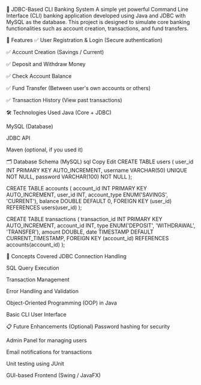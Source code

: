 🏦 JDBC-Based CLI Banking System
A simple yet powerful Command Line Interface (CLI) banking application developed using Java and JDBC with MySQL as the database.
This project is designed to simulate core banking functionalities such as account creation, transactions, and fund transfers.

📌 Features
✅ User Registration & Login (Secure authentication)

✅ Account Creation (Savings / Current)

✅ Deposit and Withdraw Money

✅ Check Account Balance

✅ Fund Transfer (Between user's own accounts or others)

✅ Transaction History (View past transactions)

🛠️ Technologies Used
Java (Core + JDBC)

MySQL (Database)

JDBC API

Maven (optional, if you used it)

🗂️ Database Schema (MySQL)
sql
Copy
Edit
CREATE TABLE users (
  user_id INT PRIMARY KEY AUTO_INCREMENT,
  username VARCHAR(50) UNIQUE NOT NULL,
  password VARCHAR(100) NOT NULL
);

CREATE TABLE accounts (
  account_id INT PRIMARY KEY AUTO_INCREMENT,
  user_id INT,
  account_type ENUM('SAVINGS', 'CURRENT'),
  balance DOUBLE DEFAULT 0,
  FOREIGN KEY (user_id) REFERENCES users(user_id)
);

CREATE TABLE transactions (
  transaction_id INT PRIMARY KEY AUTO_INCREMENT,
  account_id INT,
  type ENUM('DEPOSIT', 'WITHDRAWAL', 'TRANSFER'),
  amount DOUBLE,
  date TIMESTAMP DEFAULT CURRENT_TIMESTAMP,
  FOREIGN KEY (account_id) REFERENCES accounts(account_id)
);



🧠 Concepts Covered
JDBC Connection Handling

SQL Query Execution

Transaction Management

Error Handling and Validation

Object-Oriented Programming (OOP) in Java

Basic CLI User Interface

📋 Future Enhancements (Optional)
Password hashing for security

Admin Panel for managing users

Email notifications for transactions

Unit testing using JUnit

GUI-based Frontend (Swing / JavaFX)

